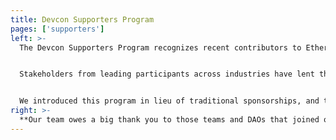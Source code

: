 ```yaml
---
title: Devcon Supporters Program
pages: ['supporters']
left: >-
  The Devcon Supporters Program recognizes recent contributors to Ethereum-Related Public Goods.


  Stakeholders from leading participants across industries have lent their overwhelming support to Ethereum.


  We introduced this program in lieu of traditional sponsorships, and those teams that participated deserve special thanks for their contributions to the [ETHColombia Quadratic Funding Round @ Devcon](https://ethcolombia.clr.fund/), to [Gitcoin](https://gitcoin.co/), [CLR.Fund’s open grants](https://clr.fund/), and to the [Protocol Guild](https://protocol-guild.readthedocs.io/en/latest/index.html) (which supported core Ethereum research and development).
right: >-
  **Our team owes a big thank you to those teams and DAOs that joined our first-ever Supporter Program this year without most benefits expected by sponsors. Their support of the Ethereum ecosystem came without things like reserved seating, most branding, speaker slots, named event areas and other traditional sponsor-like benefits. EF will also proudly be contributing toward these efforts.**
---
```

